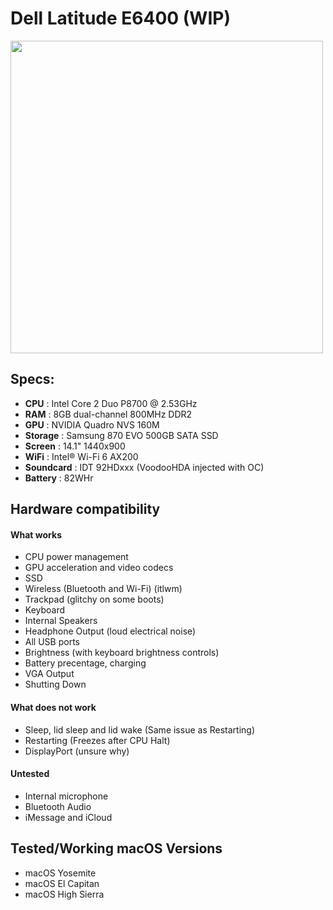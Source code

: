# Dell Latitude E6400 (WIP)
<img src="https://i.imgur.com/pnwi67A.jpeg" width="500">

Specs:
---

- **CPU** : Intel Core 2 Duo P8700 @ 2.53GHz
- **RAM** : 8GB dual-channel 800MHz DDR2
- **GPU** : NVIDIA Quadro NVS 160M 
- **Storage** : Samsung 870 EVO 500GB SATA SSD
- **Screen** : 14.1" 1440x900
- **WiFi** : Intel® Wi-Fi 6 AX200
- **Soundcard** : IDT 92HDxxx (VoodooHDA injected with OC)
- **Battery** : 82WHr

## Hardware compatibility

#### What works

- CPU power management
- GPU acceleration and video codecs
- SSD
- Wireless (Bluetooth and Wi-Fi) (itlwm)
- Trackpad (glitchy on some boots)
- Keyboard
- Internal Speakers
- Headphone Output (loud electrical noise)
- All USB ports
- Brightness (with keyboard brightness controls)
- Battery precentage, charging
- VGA Output
- Shutting Down

#### What does not work

- Sleep, lid sleep and lid wake (Same issue as Restarting)
- Restarting (Freezes after CPU Halt)
- DisplayPort (unsure why)

#### Untested
- Internal microphone
- Bluetooth Audio
- iMessage and iCloud

## Tested/Working macOS Versions
- macOS Yosemite
- macOS El Capitan
- macOS High Sierra
